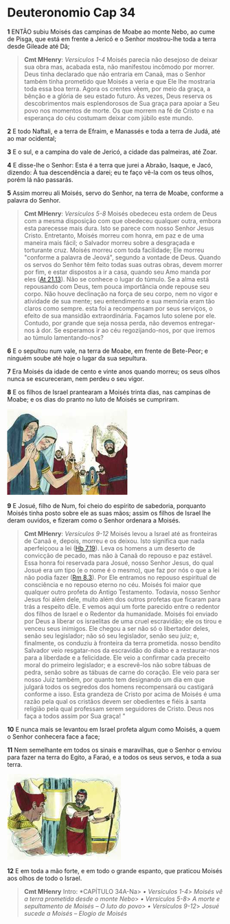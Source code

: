 # Deuteronomio Cap 34

**1** 	ENTÃO subiu Moisés das campinas de Moabe ao monte Nebo, ao cume de Pisga, que está em frente a Jericó e o Senhor mostrou-lhe toda a terra desde Gileade até Dã;

> **Cmt MHenry**: *Versículos 1-4* Moisés parecia não desejoso de deixar sua obra mas, acabada esta, não manifestou incômodo por morrer. Deus tinha declarado que não entraria em Canaã, mas o Senhor também tinha prometido que Moisés a veria e que Ele lhe mostraria toda essa boa terra. Agora os crentes vêem, por meio da graça, a bênção e a glória de seu estado futuro. Às vezes, Deus reserva os descobrimentos mais esplendorosos de Sua graça para apoiar a Seu povo nos momentos de morte. Os que morrem na fé de Cristo e na esperança do céu costumam deixar com júbilo este mundo.

**2** 	E todo Naftali, e a terra de Efraim, e Manassés e toda a terra de Judá, até ao mar ocidental;

**3** 	E o sul, e a campina do vale de Jericó, a cidade das palmeiras, até Zoar.

**4** 	E disse-lhe o Senhor: Esta é a terra que jurei a Abraão, Isaque, e Jacó, dizendo: À tua descendência a darei; eu te faço vê-la com os teus olhos, porém lá não passarás.

**5** 	Assim morreu ali Moisés, servo do Senhor, na terra de Moabe, conforme a palavra do Senhor.

> **Cmt MHenry**: *Versículos 5-8* Moisés obedeceu esta ordem de Deus com a mesma disposição com que obedeceu qualquer outra, embora esta parecesse mais dura. Isto se parece com nosso Senhor Jesus Cristo. Entretanto, Moisés morreu com honra, em paz e de uma maneira mais fácil; o Salvador morreu sobre a desgraçada e torturante cruz. Moisés morreu com toda facilidade; Ele morreu "conforme a palavra de Jeová", segundo a vontade de Deus. Quando os servos do Senhor têm feito todas suas outras obras, devem morrer por fim, e estar dispostos a ir a casa, quando seu Amo manda por eles ([At 21.13](../44N-At/21.md#13)). Não se conhece o lugar do túmulo. Se a alma está repousando com Deus, tem pouca importância onde repouse seu corpo. Não houve declinação na força de seu corpo, nem no vigor e atividade de sua mente; seu entendimento e sua memória eram tão claros como sempre. esta foi a recompensam por seus serviços, o efeito de sua mansidão extraordinária. Façamos luto solene por ele. Contudo, por grande que seja nossa perda, não devemos entregar-nos à dor. Se esperamos ir ao céu regozijando-nos, por que iremos ao túmulo lamentando-nos?

**6** 	E o sepultou num vale, na terra de Moabe, em frente de Bete-Peor; e ninguém soube até hoje o lugar da sua sepultura.

**7** 	Era Moisés da idade de cento e vinte anos quando morreu; os seus olhos nunca se escureceram, nem perdeu o seu vigor.

**8** 	E os filhos de Israel prantearam a Moisés trinta dias, nas campinas de Moabe; e os dias do pranto no luto de Moisés se cumpriram.

![](../Images/SweetPublishing/5-34-1.jpg) 

**9** 	E Josué, filho de Num, foi cheio do espírito de sabedoria, porquanto Moisés tinha posto sobre ele as suas mãos; assim os filhos de Israel lhe deram ouvidos, e fizeram como o Senhor ordenara a Moisés.

> **Cmt MHenry**: *Versículos 9-12* Moisés levou a Israel até as fronteiras de Canaã e, depois, morreu e os deixou. Isto significa que nada aperfeiçoou a lei ([Hb 7.19](../58N-Hb/07.md#19)). Leva os homens a um deserto de convicção de pecado, mas não à Canaã do repouso e paz estável. Essa honra foi reservada para Josué, nosso Senhor Jesus, do qual Josué era um tipo (e o nome é o mesmo), que faz por nós o que a lei não podia fazer ([Rm 8.3](../45N-Rm/08.md#3)). Por Ele entramos no repouso espiritual de consciência e no repouso eterno no céu. Moisés foi maior que qualquer outro profeta do Antigo Testamento. Todavia, nosso Senhor Jesus foi além dele, muito além dos outros profetas que ficaram para trás a respeito dEle. E vemos aqui um forte parecido entre o redentor dos filhos de Israel e o Redentor da humanidade. Moisés foi enviado por Deus a liberar os israelitas de uma cruel escravidão; ele os tirou e venceu seus inimigos. Ele chegou a ser não só o libertador deles, senão seu legislador; não só seu legislador, senão seu juiz; e, finalmente, os conduziu à fronteira da terra prometida. nosso bendito Salvador veio resgatar-nos da escravidão do diabo e a restaurar-nos para a liberdade e a felicidade. Ele veio a confirmar cada preceito moral do primeiro legislador; e a escrevê-los não sobre tábuas de pedra, senão sobre as tábuas de carne do coração. Ele veio para ser nosso Juiz também, por quanto tem designando um dia em que julgará todos os segredos dos homens recompensará ou castigará conforme a isso. Esta grandeza de Cristo por acima de Moisés é uma razão pela qual os cristãos devem ser obedientes e fiéis à santa religião pela qual professam serem seguidores de Cristo. Deus nos faça a todos assim por Sua graça! "

**10** 	E nunca mais se levantou em Israel profeta algum como Moisés, a quem o Senhor conhecera face a face;

**11** 	Nem semelhante em todos os sinais e maravilhas, que o Senhor o enviou para fazer na terra do Egito, a Faraó, e a todos os seus servos, e toda a sua terra.

![](../Images/SweetPublishing/5-34-2.jpg) 

**12** 	E em toda a mão forte, e em todo o grande espanto, que praticou Moisés aos olhos de todo o Israel.


> **Cmt MHenry** Intro: *CAPÍTULO 34A-Na> *• Versículos 1-4*> *Moisés vê a terra prometida desde o monte Nebo*> *• Versículos 5-8*> *A morte e sepultamento de Moisés – O luto do povo*> *• Versículos 9-12*> *Josué sucede a Moisés – Elogio de Moisés*